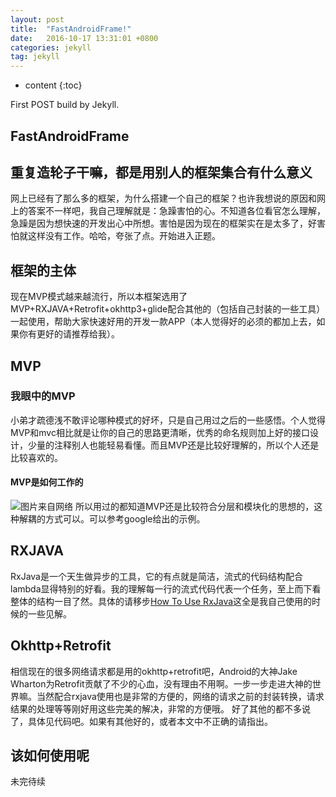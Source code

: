 ```yaml
---
layout: post
title:  "FastAndroidFrame!"
date:   2016-10-17 13:31:01 +0800
categories: jekyll
tag: jekyll
---
```


* content
{:toc}


First POST build by Jekyll.


FastAndroidFrame
------------------------

## 重复造轮子干嘛，都是用别人的框架集合有什么意义 ##
网上已经有了那么多的框架，为什么搭建一个自己的框架？也许我想说的原因和网上的答案不一样吧，我自己理解就是：急躁害怕的心。不知道各位看官怎么理解，急躁是因为想快速的开发出心中所想。害怕是因为现在的框架实在是太多了，好害怕就这样没有工作。哈哈，夸张了点。开始进入正题。
## 框架的主体 ##
现在MVP模式越来越流行，所以本框架选用了MVP+RXJAVA+Retrofit+okhttp3+glide配合其他的（包括自己封装的一些工具）一起使用，帮助大家快速好用的开发一款APP（本人觉得好的必须的都加上去，如果你有更好的请推荐给我）。
## MVP ##
### 我眼中的MVP ###
小弟才疏德浅不敢评论哪种模式的好坏，只是自己用过之后的一些感悟。个人觉得MVP和mvc相比就是让你的自己的思路更清晰，优秀的命名规则加上好的接口设计，少量的注释别人也能轻易看懂。而且MVP还是比较好理解的，所以个人还是比较喜欢的。
#### MVP是如何工作的 ####
![图片来自网络](http://img.blog.csdn.net/20150622212916054)
所以用过的都知道MVP还是比较符合分层和模块化的思想的，这种解耦的方式可以。可以参考google给出的示例。
## RXJAVA ##
RxJava是一个天生做异步的工具，它的有点就是简洁，流式的代码结构配合lambda显得特别的好看。我的理解每一行的流式代码代表一个任务，至上而下看整体的结构一目了然。具体的请移步[How To Use RxJava](https://github.com/ReactiveX/RxJava/wiki/How-To-Use-RxJava)这全是我自己使用的时候的一些见解。
## Okhttp+Retrofit ##
相信现在的很多网络请求都是用的okhttp+retrofit吧，Android的大神Jake Wharton为Retrofit贡献了不少的心血，没有理由不用啊。一步一步走进大神的世界嘛。当然配合rxjava使用也是非常的方便的，网络的请求之前的封装转换，请求结果的处理等等刚好用这些完美的解决，非常的方便哦。
好了其他的都不多说了，具体见代码吧。如果有其他好的，或者本文中不正确的请指出。
## 该如何使用呢 ##
未完待续


[jekyll]:      http://jekyllrb.com
[jekyll-gh]:   https://github.com/jekyll/jekyll
[jekyll-help]: https://github.com/jekyll/jekyll-help
